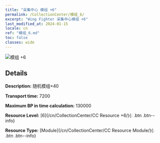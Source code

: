 ```yaml
---
title: "采集中心 模组 +6"
permalink: /CollectionCenter/模组_6/
excerpt: "Wing Fighter 采集中心模组 +6"
last_modified_at: 2024-01-15
locale: cn
ref: "模组_6.md"
toc: false
classes: wide
---
```



![模组 +6](/images/cc/CC_Module_5.png)

## Details

  **Description:** 随机模组×40

  **Transport time:** 7200

  **Maximum BP in time calculation:** 130000

  **Resource Level:** [6](/cn/CollectionCenter/CC Resource +6/){: .btn .btn--info}

  **Resource Type:** [Module](/cn/CollectionCenter/CC Resource Module/){: .btn .btn--info}

